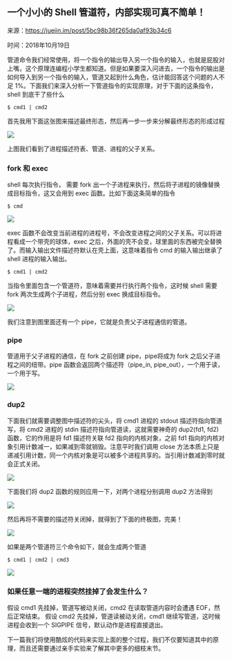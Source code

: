 ## 一个小小的 Shell 管道符，内部实现可真不简单！

来源：<https://juejin.im/post/5bc98b36f265da0af93b34c6>

时间：2018年10月19日

管道命令我们经常使用，将一个指令的输出导入另一个指令的输入，也就是屁股对上嘴，这个原理连编程小学生都知道。但是如果要深入问进去，一个指令的输出是如何导入到另一个指令的输入，管道又起到什么角色，估计能回答这个问题的人不足 1%。下面我们来深入分析一下管道指令的实现原理，对于下面的这条指令，shell 到底干了些什么

```
$ cmd1 | cmd2
```

首先我用下面这张图来描述最终形态，然后再一步一步来分解最终形态的形成过程


![][0]


上图我们看到了进程描述符表、管道、进程的父子关系。
### fork 和 exec

shell 每次执行指令， 需要 fork 出一个子进程来执行，然后将子进程的镜像替换成目标指令，这又会用到 exec 函数。比如下面这条简单的指令

```
$ cmd
```

![][1]


exec 函数不会改变当前进程的进程号，不会改变进程之间的父子关系。可以将进程看成一个带壳的球体，exec 之后，外面的壳不会变，球里面的东西被完全替换了。而输入输出文件描述符默认在壳上面，这意味着指令 cmd 的输入输出继承了 shell 进程的输入输出。

```
$ cmd1 | cmd2
```

当指令里面包含一个管道符，意味着需要并行执行两个指令，这时候 shell 需要 fork 两次生成两个子进程，然后分别 exec 换成目标指令。


![][2]


我们注意到图里面还有一个 pipe，它就是负责父子进程通信的管道。
### pipe

管道用于父子进程的通信，在 fork 之前创建 pipe，pipe将成为 fork 之后父子进程之间的纽带。pipe 函数会返回两个描述符（pipe_in, pipe_out），一个用于读，一个用于写。


![][3]

### dup2

下面我们就需要调整图中描述符的尖头，将 cmd1 进程的 stdout 描述符指向管道写，将 cmd2 进程的 stdin 描述符指向管道读，这就需要神奇的 dup2(fd1, fd2) 函数，它的作用是将 fd1 描述符关联 fd2 指向的内核对象，之前 fd1 指向的内核对象引用计数减一，如果减到零就销毁。注意平时我们调用 close 方法本质上只是递减引用计数，同一个内核对象是可以被多个进程共享的。当引用计数减到零时就会正式关闭。


![][4]


下面我们将 dup2 函数的规则应用一下，对两个进程分别调用 dup2 方法得到


![][5]


然后再将不需要的描述符关闭掉，就得到了下面的终极图，完美！


![][6]


如果是两个管道符三个命令如下，就会生成两个管道

```
$ cmd1 | cmd2 | cmd3
```

![][7]

### 如果任意一端的进程突然挂掉了会发生什么？

假设 cmd1 先挂掉，管道写被动关闭，cmd2 在读取管道内容时会遭遇 EOF，然后正常结束。
假设 cmd2 先挂掉，管道读被动关闭，cmd1 继续写管道，这时候进程会收到一个 SIGPIPE 信号，默认动作是进程直接退出。

下一篇我们将使用酷炫的代码来实现上面的整个过程，我们不仅要知道其中的原理，而且还需要通过亲手实验来了解其中更多的细枝末节。


[0]: ../img/1669ab4d174894de.png
[1]: ../img/1669ac72bebce75d.png
[2]: ../img/1669ac8a5ecfd642.png
[3]: ../img/1669acea388f1b07.png
[4]: ../img/1669aca5182f6c63.png
[5]: ../img/1669acef03a3d664.png
[6]: ../img/1669acfde1407da9.png
[7]: ../img/1669ad06431fb17b.png
